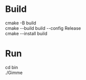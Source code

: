 # Build
cmake -B build <br />
cmake --build build --config Release <br />
cmake --install build

# Run
cd bin<br />
./Gimme
